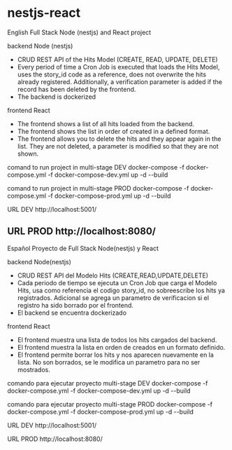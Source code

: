 # nestjs-react

English
Full Stack Node (nestjs) and React project

backend Node (nestjs)

- CRUD REST API of the Hits Model (CREATE, READ, UPDATE, DELETE)
- Every period of time a Cron Job is executed that loads the Hits Model, uses the story_id code as a reference, does not overwrite the hits already registered.
  Additionally, a verification parameter is added if the record has been deleted by the frontend.
- The backend is dockerized

frontend React

- The frontend shows a list of all hits loaded from the backend.
- The frontend shows the list in order of created in a defined format.
- The frontend allows you to delete the hits and they appear again in the list. They are not deleted, a parameter is modified so that they are not shown.

comand to run project in multi-stage DEV
docker-compose -f docker-compose.yml -f docker-compose-dev.yml up -d --build

comand to run project in multi-stage PROD
docker-compose -f docker-compose.yml -f docker-compose-prod.yml up -d --build

URL DEV http://localhost:5001/

## URL PROD http://localhost:8080/

Español
Proyecto de Full Stack Node(nestjs) y React

backend Node(nestjs)

- CRUD REST API del Modelo Hits (CREATE,READ,UPDATE,DELETE)
- Cada periodo de tiempo se ejecuta un Cron Job que carga el Modelo Hits, usa como referencia el codigo story_id, no sobreescribe los hits ya registrados.
  Adicional se agrega un parametro de verificacion si el registro ha sido borrado por el frontend.
- El backend se encuentra dockerizado

frontend React

- El frontend muestra una lista de todos los hits cargados del backend.
- El frontend muestra la lista en orden de creados en un formato definido.
- El frontend permite borrar los hits y nos aparecen nuevamente en la lista. No son borrados, se le modifica un parametro para no ser mostrados.

comando para ejecutar proyecto multi-stage DEV
docker-compose -f docker-compose.yml -f docker-compose-dev.yml up -d --build

comando para ejecutar proyecto multi-stage PROD
docker-compose -f docker-compose.yml -f docker-compose-prod.yml up -d --build

URL DEV http://localhost:5001/

URL PROD http://localhost:8080/
